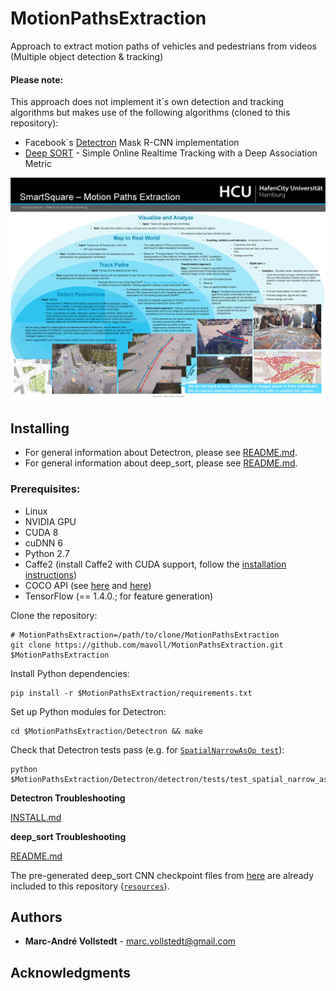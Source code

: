 # MotionPathsExtraction
Approach to extract motion paths of vehicles and pedestrians from videos (Multiple object detection &amp; tracking)

#### Please note:
This approach does not implement it´s own detection and tracking algorithms but makes use of the following algorithms (cloned to this repository):  
* Facebook´s [Detectron](https://github.com/facebookresearch/Detectron) Mask R-CNN implementation 
* [Deep SORT](https://github.com/nwojke/deep_sort) - Simple Online Realtime Tracking with a Deep Association Metric

![Poster](/poster/poster_A0_tracks.jpg)

## Installing

- For general information about Detectron, please see [README.md](https://github.com/mavoll/MotionPathsExtraction/blob/master/Detectron/README.md).
- For general information about deep_sort, please see [README.md](https://github.com/mavoll/MotionPathsExtraction/blob/master/deep_sort/README.md).

### Prerequisites: ###

- Linux
- NVIDIA GPU
- CUDA 8
- cuDNN 6
- Python 2.7
- Caffe2 (install Caffe2 with CUDA support, follow the [installation instructions](https://caffe2.ai/docs/getting-started.html))
- COCO API (see [here](https://github.com/mavoll/MotionPathsExtraction/blob/master/Detectron/INSTALL.md#coco) and [here](https://github.com/cocodataset/cocoapi))
- TensorFlow (== 1.4.0.; for feature generation)

Clone the repository:

```
# MotionPathsExtraction=/path/to/clone/MotionPathsExtraction
git clone https://github.com/mavoll/MotionPathsExtraction.git $MotionPathsExtraction
```

Install Python dependencies:

```
pip install -r $MotionPathsExtraction/requirements.txt
```

Set up Python modules for Detectron:

```
cd $MotionPathsExtraction/Detectron && make
```

Check that Detectron tests pass (e.g. for [`SpatialNarrowAsOp test`](detectron/tests/test_spatial_narrow_as_op.py)):

```
python $MotionPathsExtraction/Detectron/detectron/tests/test_spatial_narrow_as_op.py
```

**Detectron Troubleshooting**

[INSTALL.md](https://github.com/mavoll/MotionPathsExtraction/edit/master/Detectron/INSTALL.md)

**deep_sort Troubleshooting** 

[README.md](https://github.com/mavoll/MotionPathsExtraction/blob/master/deep_sort/README.md)

The pre-generated deep_sort CNN checkpoint files from [here](https://drive.google.com/open?id=18fKzfqnqhqW3s9zwsCbnVJ5XF2JFeqMp) are already included to this repository ([`resources`](https://github.com/mavoll/MotionPathsExtraction/edit/master/deep_sort/resources/networks/)).



## Authors

* **Marc-André Vollstedt** - marc.vollstedt@gmail.com

## Acknowledgments
